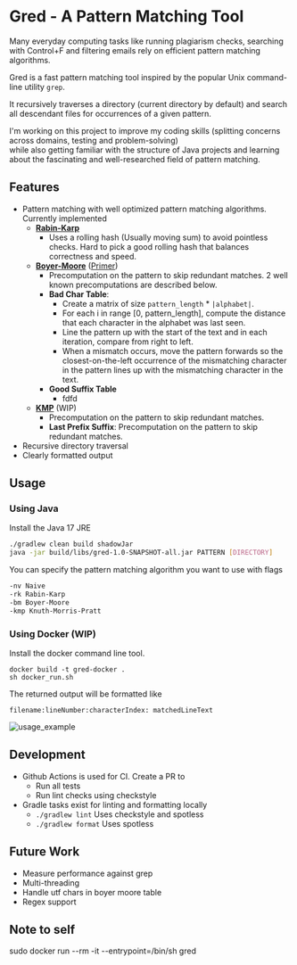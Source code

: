 # Gred - A Pattern Matching Tool
Many everyday computing tasks like running plagiarism checks, searching with Control+F and filtering emails rely on efficient pattern matching algorithms.

Gred is a fast pattern matching tool inspired by the popular
Unix command-line utility `grep`.

It recursively traverses a directory (current directory by default)
and search all descendant files for occurrences of a given pattern.

I'm working on this project to improve my coding skills (splitting concerns across domains, testing and problem-solving) </br>
while also getting familiar with the structure of Java projects and learning
about the fascinating and well-researched field of pattern matching.

## Features
- Pattern matching with well optimized pattern matching algorithms. Currently implemented
  - <u><b>Rabin-Karp</b></u>
    - Uses a rolling hash (Usually moving sum) to avoid pointless checks. Hard to pick a good rolling hash that balances correctness and speed.
  - <u><b>Boyer-Moore</b></u> ([Primer](https://www.youtube.com/watch?v=4Xyhb72LCX4&t=200s))
      - Precomputation on the pattern to skip redundant matches. 2 well known precomputations are described below.
      - <b>Bad Char Table</b>:
        - Create a matrix of size `pattern_length` * `|alphabet|`.
        - For each i in range \[0, pattern_length\], compute the distance that each character in the alphabet was last seen.
        - Line the pattern up with the start of the text and in each iteration, compare from right to left.
        - When a mismatch occurs, move the pattern forwards so the closest-on-the-left occurrence of the mismatching character in the pattern lines up with the mismatching character in the text.
      - <b>Good Suffix Table</b>
        - fdfd
  - <u><b>KMP</b></u> (WIP)
    - Precomputation on the pattern to skip redundant matches.
    - <b>Last Prefix Suffix</b>: Precomputation on the pattern to skip redundant matches.
- Recursive directory traversal
- Clearly formatted output


## Usage
### Using Java
Install the Java 17 JRE
``` bash
./gradlew clean build shadowJar
java -jar build/libs/gred-1.0-SNAPSHOT-all.jar PATTERN [DIRECTORY]
```
You can specify the pattern matching algorithm you want to use with flags
``` bash
-nv Naive
-rk Rabin-Karp
-bm Boyer-Moore
-kmp Knuth-Morris-Pratt
```

### Using Docker (WIP)
Install the docker command line tool.
```
docker build -t gred-docker .
sh docker_run.sh
```

The returned output will be formatted like

`filename:lineNumber:characterIndex: matchedLineText`

![usage_example](https://github.com/user-attachments/assets/55207c5a-88bb-46c9-a594-4ebb34a17b35)

## Development
- Github Actions is used for CI. Create a PR to
    - Run all tests
    - Run lint checks using checkstyle
- Gradle tasks exist for linting and formatting locally
    - `./gradlew lint` Uses checkstyle and spotless
    - `./gradlew format` Uses spotless

## Future Work
- Measure performance against grep
- Multi-threading
- Handle utf chars in boyer moore table
- Regex support

## Note to self
sudo docker run --rm -it --entrypoint=/bin/sh gred

